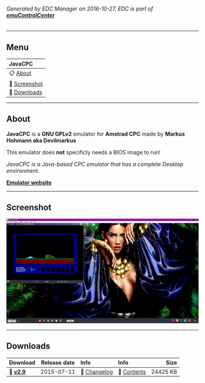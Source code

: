 ###### Generated by EDC Manager on 2016-10-27, EDC is part of [**emuControlCenter**](https://github.com/PhoenixInteractiveNL/emuControlCenter/wiki)
***
## Menu
| **JavaCPC** |
|:---------|
| :clipboard: [About](#about) |
| :sunrise: [Screenshot](#screenshot) |
| :floppy_disk: [Downloads](#downloads) |
***
## About
**JavaCPC** is a **GNU GPLv2** emulator for **Amstrad CPC** made by **Markus Hohmann aka Devilmarkus**

This emulator does **not** specificly needs a BIOS image to run!

_JavaCPC is a Java-based CPC emulator that has a complete Desktop environment._

[**Emulator website**](http://cpc-live.com/news.php)
***
## Screenshot
![](https://raw.githubusercontent.com/PhoenixInteractiveNL/edc-masterhook/master/downloadhooks/javacpc/javacpc_screen.jpg)
***
## Downloads
| Download | Release date  | Info       | Info       | Size       |
|:---------|:-------------:|:-----------|:-----------|-----------:|
| :floppy_disk: [**v2.9**](https://github.com/PhoenixInteractiveNL/edc-repo0002/raw/master/javacpc/2.9.7z) | 2015-07-11 | :page_facing_up: [Changelog](https://github.com/PhoenixInteractiveNL/edc-repo0002/blob/master/javacpc/2.9_changelog.txt) | :mag_right: [Contents](https://github.com/PhoenixInteractiveNL/edc-repo0002/blob/master/javacpc/2.9_contents.txt) | 24425 KB |
